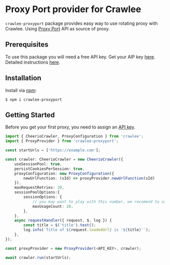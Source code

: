 # Proxy Port provider for Crawlee  
`crawlee-proxyport` package provides easy way to use rotating proxy with Crawlee. Using <a href="https://proxy-port.com/en/scraping-proxy" target="_blank">Proxy Port</a> API as source of proxy.
## Prerequisites
To use this package you will need a free API key. Get your AIP key <a href="https://account.proxy-port.com/scraping" target="_blank">here</a>.
Detailed instructions <a href="https://proxy-port.com/en/scraping-proxy/getting-started" target="_blank">here</a>.
## Installation
Install via <a href="https://www.npmjs.com" target="_blank">npm</a>:
```shell
$ npm i crawlee-proxyport
```
## Getting Started
Before you get your first proxy, you need to assign an <a href="https://account.proxy-port.com/scraping" target="_blank">API key</a>.
```typescript
import { CheerioCrawler, ProxyConfiguration } from 'crawlee';
import { ProxyProvider } from 'crawlee-proxyport';

const startUrls = ['https://example.com'];

const crawler: CheerioCrawler = new CheerioCrawler({
    useSessionPool: true,
    persistCookiesPerSession: true,
    proxyConfiguration: new ProxyConfiguration({
        newUrlFunction: (sId) => proxyProvider.newUrlFunction(sId)
    }),
    maxRequestRetries: 20,
    sessionPoolOptions:{
        sessionOptions: {
            // you may want to play with this number, we recomend to use value between 10 and 50
            maxUsageCount: 20,
        },
    },
    async requestHandler({ request, $, log }) {
        const title = $('title').text();
        log.info(`Title of ${request.loadedUrl} is '${title}'`);
    },
});

const proxyProvider = new ProxyProvider(<API_KEY>, crawler);

await crawler.run(startUrls);

```
